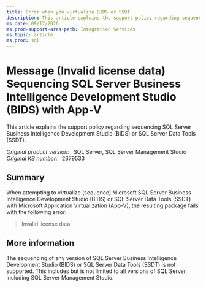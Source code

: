 ```yaml
---
title: Error when you virtualize BIDS or SSDT
description: This article explains the support policy regarding sequencing  SQL Server Business Intelligence Development Studio (BIDS) or SQL Server Data Tools (SSDT).
ms.date: 09/17/2020
ms.prod-support-area-path: Integration Services
ms.topic: article
ms.prod: sql
---
```

# Message (Invalid license data) Sequencing SQL Server Business Intelligence Development Studio (BIDS) with App-V

This article explains the support policy regarding sequencing  SQL Server Business Intelligence Development Studio (BIDS) or SQL Server Data Tools (SSDT).

_Original product version:_ &nbsp; SQL Server, SQL Server Management Studio  
_Original KB number:_ &nbsp; 2679533

## Summary

When attempting to virtualize (sequence) Microsoft SQL Server Business Intelligence Development Studio (BIDS) or SQL Server Data Tools (SSDT) with Microsoft Application Virtualization (App-V), the resulting package fails with the following error:

> Invalid license data

## More information

The sequencing of any version of SQL Server Business Intelligence Development Studio (BIDS) or SQL Server Data Tools (SSDT) is not supported. This includes but is not limited to all versions of SQL Server, including SQL Server Management Studio.
